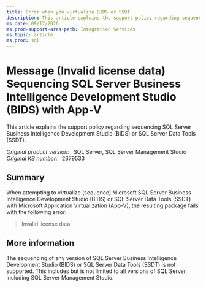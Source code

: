 ```yaml
---
title: Error when you virtualize BIDS or SSDT
description: This article explains the support policy regarding sequencing  SQL Server Business Intelligence Development Studio (BIDS) or SQL Server Data Tools (SSDT).
ms.date: 09/17/2020
ms.prod-support-area-path: Integration Services
ms.topic: article
ms.prod: sql
---
```

# Message (Invalid license data) Sequencing SQL Server Business Intelligence Development Studio (BIDS) with App-V

This article explains the support policy regarding sequencing  SQL Server Business Intelligence Development Studio (BIDS) or SQL Server Data Tools (SSDT).

_Original product version:_ &nbsp; SQL Server, SQL Server Management Studio  
_Original KB number:_ &nbsp; 2679533

## Summary

When attempting to virtualize (sequence) Microsoft SQL Server Business Intelligence Development Studio (BIDS) or SQL Server Data Tools (SSDT) with Microsoft Application Virtualization (App-V), the resulting package fails with the following error:

> Invalid license data

## More information

The sequencing of any version of SQL Server Business Intelligence Development Studio (BIDS) or SQL Server Data Tools (SSDT) is not supported. This includes but is not limited to all versions of SQL Server, including SQL Server Management Studio.
